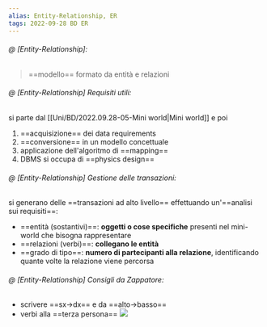 ```yaml
---
alias: Entity-Relationship, ER
tags: 2022-09-28 BD ER
---
```


###### @ [Entity-Relationship]:
> ==modello== formato da entità e relazioni
<!--ID: 1670236971056-->


###### @ [Entity-Relationship] Requisiti utili:
si parte dal [[Uni/BD/2022.09.28-05-Mini world|Mini world]] e poi
1. ==acquisizione== dei data requirements
2. ==conversione== in un modello concettuale
3. applicazione dell'algoritmo di ==mapping==
4. DBMS si occupa di ==physics design==
<!--ID: 1670236971061-->


###### @ [Entity-Relationship] Gestione delle transazioni:
si generano delle ==transazioni ad alto livello==  effettuando un'==analisi sui requisiti==:
- ==entità (sostantivi)==: **oggetti o cose specifiche** presenti nel mini-world che bisogna rappresentare
- ==relazioni (verbi)==: **collegano le entità**
- ==grado di tipo==: **numero di partecipanti alla relazione**, identificando quante volte la relazione viene percorsa
<!--ID: 1670236971065-->


###### @ [Entity-Relationship] Consigli da Zappatore:
- scrivere ==sx$\to$dx== e da ==alto$\to$basso==
- verbi alla ==terza persona==
![](Uni/BD/img/notaz.jpeg)
<!--ID: 1670236971070-->
